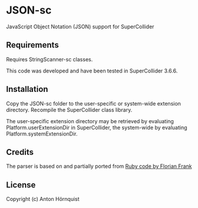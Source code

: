 # JSON-sc

JavaScript Object Notation (JSON) support for SuperCollider

## Requirements

Requires StringScanner-sc classes.

This code was developed and have been tested in SuperCollider 3.6.6.

## Installation

Copy the JSON-sc folder to the user-specific or system-wide extension directory. Recompile the SuperCollider class library.

The user-specific extension directory may be retrieved by evaluating Platform.userExtensionDir in SuperCollider, the system-wide by evaluating Platform.systemExtensionDir.

## Credits

The parser is based on and partially ported from [Ruby code by Florian Frank](http://github.com/flori/json)

## License

Copyright (c) Anton Hörnquist
